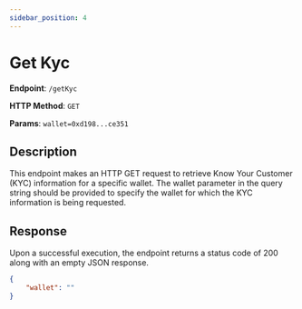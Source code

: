 ```yaml
---
sidebar_position: 4
---
```


# Get Kyc

**Endpoint**: `/getKyc`

**HTTP Method**: `GET`

**Params**: `wallet=0xd198...ce351`

## Description

This endpoint makes an HTTP GET request to retrieve Know Your Customer (KYC) information for a specific wallet. The wallet parameter in the query string should be provided to specify the wallet for which the KYC information is being requested.

## Response

Upon a successful execution, the endpoint returns a status code of 200 along with an empty JSON response.

``` json
{
    "wallet": ""
}
```
